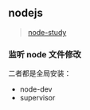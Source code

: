 ## nodejs

> [node-study](https://github.com/nswbmw/N-blog)

### 监听 node 文件修改

二者都是全局安装：

-   node-dev
-   supervisor
